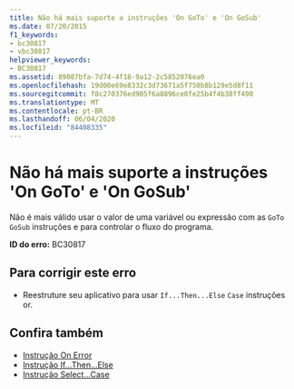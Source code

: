 ```yaml
---
title: Não há mais suporte a instruções 'On GoTo' e 'On GoSub'
ms.date: 07/20/2015
f1_keywords:
- bc30817
- vbc30817
helpviewer_keywords:
- BC30817
ms.assetid: 89087bfa-7d74-4f18-9a12-2c5852076ea0
ms.openlocfilehash: 19d00e69e8332c3d73671a5f750b8b129e5d8f11
ms.sourcegitcommit: f8c270376ed905f6a8896ce0fe25b4f4b38ff498
ms.translationtype: MT
ms.contentlocale: pt-BR
ms.lasthandoff: 06/04/2020
ms.locfileid: "84408335"
---
```

# <a name="on-goto-and-on-gosub-statements-are-no-longer-supported"></a>Não há mais suporte a instruções 'On GoTo' e 'On GoSub'
Não é mais válido usar o valor de uma variável ou expressão com as `GoTo` `GoSub` instruções e para controlar o fluxo do programa.  
  
 **ID do erro:** BC30817  
  
## <a name="to-correct-this-error"></a>Para corrigir este erro  
  
- Reestruture seu aplicativo para usar `If...Then...Else` `Case` instruções or.  
  
## <a name="see-also"></a>Confira também

- [Instrução On Error](../language-reference/statements/on-error-statement.md)
- [Instrução If...Then...Else](../language-reference/statements/if-then-else-statement.md)
- [Instrução Select...Case](../language-reference/statements/select-case-statement.md)

